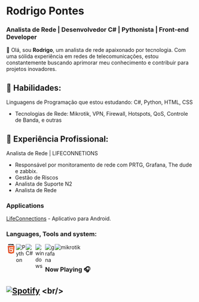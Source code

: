 # Rodrigo Pontes

### Analista de Rede | Desenvolvedor C# | Pythonista | Front-end Developer
👋 Olá, sou **Rodrigo**, um analista de rede apaixonado por  tecnologia. 
Com uma sólida experiência em redes de telecomunicações, estou constantemente buscando aprimorar meu conhecimento e contribuir para projetos inovadores.

## 🔧 Habilidades:
Linguagens de Programação que estou estudando:  C#, Python, HTML, CSS
* Tecnologias de Rede: Mikrotik, VPN, Firewall, Hotspots, QoS, Controle de Banda, e outras

## 💼 Experiência Profissional:
Analista de Rede | LIFECONNETIONS
* Responsável por monitoramento de rede com PRTG, Grafana, The dude e zabbix.
* Gestão de Riscos
* Analista de Suporte N2
* Analista de Rede
  
  

### Applications

[LifeConnections](https://play.google.com/store/apps/details?id=br.com.lifeconnectionsbrapp&pcampaignid=web_share) - Aplicativo para Android.


### Languages, Tools and system:


<a href="https://www.w3.org/html/" target="_blank"><img align="left" alt="HTML5" width="26px" src="https://raw.githubusercontent.com/github/explore/80688e429a7d4ef2fca1e82350fe8e3517d3494d/topics/html/html.png" /></a>
<a href="https://www.w3.org/html/" target="_blank"><img align="left" alt="Python" width="26px" src="https://i.ibb.co/7CL6KGY/pitao.png" /></a>
<a href="https://www.w3.org/html/" target="_blank"><img align="left" alt="C#" width="26px" src="https://i.ibb.co/h2PwxrB/c.png" /></a>
<a href="https://www.w3.org/html/" target="_blank"><img align="left" alt="windows" width="26px" src="https://i.ibb.co/n69qvdr/janelas.png" /></a>
<a href="https://www.w3.org/html/" target="_blank"><img align="left" alt="grafana" width="26px" src="https://i.ibb.co/0qtFHZ9/grafana.png" /></a>

<a href="https://www.w3.org/html/" target="_blank"><img align="left" alt="mikrotik" width="150px" src="https://mikrotik.com/img/mtv2/newlogo.svg" /></a>
<br />
<br />

### Now Playing 🎧

[![Spotify](https://github-readme-remake.vercel.app/api/spotify)]([https://open.spotify.com/intl-pt/track/60a0Rd6pjrkxjPbaKzXjfq?si=74b0d3373472405c](https://open.spotify.com/playlist/7uEn6mbfJBqOMx3NqZ5sA1?si=KIKQkqB7Q6elP5ZUYUVpDQ&pi=u-_iyFUvNuRbyK)https://open.spotify.com/playlist/7uEn6mbfJBqOMx3NqZ5sA1?si=KIKQkqB7Q6elP5ZUYUVpDQ&pi=u-iyFUvNuRbyK](https://open.spotify.com/intl-pt/track/60a0Rd6pjrkxjPbaKzXjfq?si=001a0d6f5ccc4d34)https://open.spotify.com/intl-pt/track/60a0Rd6pjrkxjPbaKzXjfq?si=001a0d6f5ccc4d34])
<br/>
---
